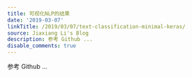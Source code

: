 ```yaml
---
title: 可视化NLP的结果
date: '2019-03-07'
linkTitle: /2019/03/07/text-classification-minimal-keras/
source: Jiaxiang Li's Blog
description: 参考 Github ...
disable_comments: true
---
```

参考 Github ...